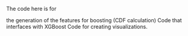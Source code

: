 The code here is for

the generation of the features for boosting (CDF calculation)
Code that interfaces with XGBoost
Code for creating visualizations.
